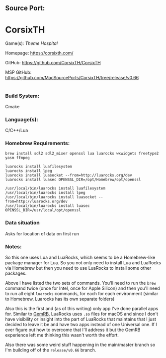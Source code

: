 ## Source Port:
# CorsixTH

Game(s): *Theme Hospital*

Homepage: https://corsixth.com/

GitHub: https://github.com/CorsixTH/CorsixTH

MSP GitHub: https://github.com/MacSourcePorts/CorsixTH/tree/release/v0.66

#
### Build System: 
Cmake

### Language(s):
C/C++/Lua

### Homebrew Requirements:

```
brew install sdl2 sdl2_mixer openssl lua luarocks wxwidgets freetype2 yasm ffmpeg

luarocks install luafilesystem
luarocks install lpeg
luarocks install luasocket --from=http://luarocks.org/dev
luarocks install luasec OPENSSL_DIR=/opt/Homebrew/opt/openssl

/usr/local/bin/luarocks install luafilesystem
/usr/local/bin/luarocks install lpeg
/usr/local/bin/luarocks install luasocket --from=http://luarocks.org/dev
/usr/local/bin/luarocks install luasec OPENSSL_DIR=/usr/local/opt/openssl

```
### Data situation
Asks for location of data on first run

### Notes:
So this one uses Lua and LuaRocks, which seems to be a Homebrew-like package manager for Lua. So you not only need to install Lua and LuaRocks via Homebrew but then you need to use LuaRocks to install some other packages. 

Above I have listed the two sets of commands. You'll need to run the `brew` command twice (once for Intel, once for Apple Silicon) and then you'll need to run all eight `luarocks` commands, for each for each environment (similar to Homebrew, Luarocks has its own separate folders)

Also this is the first and (as of this writing) only app I've done parallel apps for. Similar to [GemRB](GemRB.md), LuaRocks uses `.so` files for macOS and since I don't have visibility or insight into the part of LuaRocks that maintains that I just decided to leave it be and have two apps instead of one Universal one. If I ever figure out how to overcome that I'll address it but the GemRB experience left me thinking this wasn't worth the effort. 

Also there was some weird stuff happening in the main/master branch so I'm building off of the `release/v0.66` branch.